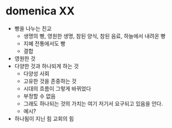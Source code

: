 # domenica XX

- 빵을 나누는 친교
	- 생명의 빵, 영원한 생명, 참된 양식, 참된 음료, 하늘에서 내려온 빵
	- 지혜 전통에서도 빵
	- 결합
- 영원한 것
- 다양한 것과 하나되게 하는 것
	- 다양성 사회
	- 고유한 것을 존중하는 것
	- 시대의 흐름이 그렇게 바뀌었다
	- 부정할 수 없음
	- 그래도 하나되는 것의 가치는 여기 저기서 요구되고 있음을 안다.
	- 예시?
- 하나됨이 지닌 힘 교회의 힘